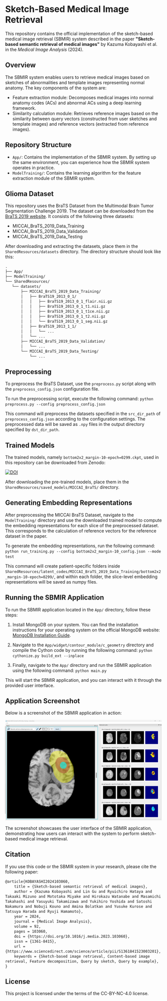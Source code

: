 # Sketch-Based Medical Image Retrieval

This repository contains the official implementation of the sketch-based medical image retrieval (SBMIR) system described in the paper **"Sketch-based semantic retrieval of medical images"** by Kazuma Kobayashi et al. in the _Medical Image Analysis_ (2024).

## Overview

The SBMIR system enables users to retrieve medical images based on sketches of abnormalities and template images representing normal anatomy. The key components of the system are:

- Feature extraction module: Decomposes medical images into normal anatomy codes (ACs) and abnormal ACs using a deep learning framework.
- Similarity calculation module: Retrieves reference images based on the similarity between query vectors (constructed from user sketches and template images) and reference vectors (extracted from reference images).

## Repository Structure

- `App/`: Contains the implementation of the SBMIR system. By setting up the same environment, you can experience how the SBMIR system operates in practice.
- `ModelTraining/`: Contains the learning algorithm for the feature extraction module of the SBMIR system.

## Glioma Dataset

This repository uses the BraTS Dataset from the Multimodal Brain Tumor Segmentation Challenge 2019. The dataset can be downloaded from the [BraTS 2019 website](https://www.med.upenn.edu/cbica/brats2019/data.html). It consists of the following three datasets:

- MICCAI_BraTS_2019_Data_Training
- MICCAI_BraTS_2019_Data_Validation
- MICCAI_BraTS_2019_Data_Testing

After downloading and extracting the datasets, place them in the `SharedResources/datasets` directory. The directory structure should look like this:

```
.
├── App/
├── ModelTraining/
└── SharedResources/
   └── datasets/
       ├── MICCAI_BraTS_2019_Data_Training/
       │   ├── BraTS19_2013_0_1/
       │   │   ├── BraTS19_2013_0_1_flair.nii.gz
       │   │   ├── BraTS19_2013_0_1_t1.nii.gz
       │   │   ├── BraTS19_2013_0_1_t1ce.nii.gz
       │   │   ├── BraTS19_2013_0_1_t2.nii.gz
       │   │   └── BraTS19_2013_0_1_seg.nii.gz
       │   ├── BraTS19_2013_1_1/
       │   │   └── ...
       │   └── ...
       ├── MICCAI_BraTS_2019_Data_Validation/
       │   └── ...
       └── MICCAI_BraTS_2019_Data_Testing/
           └── ...
```

## Preprocessing

To preprocess the BraTS Dataset, use the `preprocess.py` script along with the `preprocess_config.json` configuration file.

To run the preprocessing script, execute the following command: `python preprocess.py --config preprocess_config.json`

This command will preprocess the datasets specified in the `src_dir_path` of `preprocess_config.json` according to the configuration settings. The preprocessed data will be saved as `.npy` files in the output directory specified by `dst_dir_path`.

## Trained Models

The trained models, namely `bottom2x2_margin-10-epoch=0299.ckpt`, used in this repository can be downloaded from Zenodo:

[![DOI](https://zenodo.org/badge/DOI/10.5281/zenodo.10925122.svg)](https://doi.org/10.5281/zenodo.10925122)

After downloading the pre-trained models, place them in the `SharedResources/saved_models/MICCAI_BraTS/` directory.

## Generating Embedding Representations

After preprocessing the MICCAI BraTS Dataset, navigate to the `ModelTraining/` directory and use the downloaded trained model to compute the embedding representations for each slice of the preprocessed dataset. This corresponds to the calculation of reference vectors for the reference dataset in the paper.

To generate the embedding representations, run the following command: `python run_training.py --config bottom2x2_margin-10_config.json --mode test`

This command will create patient-specific folders inside `SharedResources/latent_codes/MICCAI_BraTS_2019_Data_Training/bottom2x2_margin-10-epoch=0299/`, and within each folder, the slice-level embedding representations will be saved as numpy files.

## Running the SBMIR Application

To run the SBMIR application located in the `App/` directory, follow these steps:

1. Install MongoDB on your system. You can find the installation instructions for your operating system on the official MongoDB website: [MongoDB Installation Guide](https://docs.mongodb.com/manual/installation/).

2. Navigate to the `App/widget/contour_module/c_geometry` directory and compile the Cython code by running the following command: `python cythonize.py build_ext --inplace`

3. Finally, navigate to the `App/` directory and run the SBMIR application using the following command: `python main.py`

This will start the SBMIR application, and you can interact with it through the provided user interface.

## Application Screenshot

Below is a screenshot of the SBMIR application in action:

![SBMIR Application Screenshot](static/Screenshot.png)

The screenshot showcases the user interface of the SBMIR application, demonstrating how users can interact with the system to perform sketch-based medical image retrieval.

## Citation

If you use this code or the SBMIR system in your research, please cite the following paper:

```
@article{KOBAYASHI2024103060,
    title = {Sketch-based semantic retrieval of medical images},
    author = {Kazuma Kobayashi and Lin Gu and Ryuichiro Hataya and Takaaki Mizuno and Mototaka Miyake and Hirokazu Watanabe and Masamichi Takahashi and Yasuyuki Takamizawa and Yukihiro Yoshida and Satoshi Nakamura and Nobuji Kouno and Amina Bolatkan and Yusuke Kurose and Tatsuya Harada and Ryuji Hamamoto},
    year = 2024,
    journal = {Medical Image Analysis},
    volume = 92,
    pages = 103060,
    doi = {https://doi.org/10.1016/j.media.2023.103060},
    issn = {1361-8415},
    url = {https://www.sciencedirect.com/science/article/pii/S1361841523003201},
    keywords = {Sketch-based image retrieval, Content-based image retrieval, Feature decomposition, Query by sketch, Query by example},
}
```

## License

This project is licensed under the terms of the CC-BY-NC-4.0 license.
